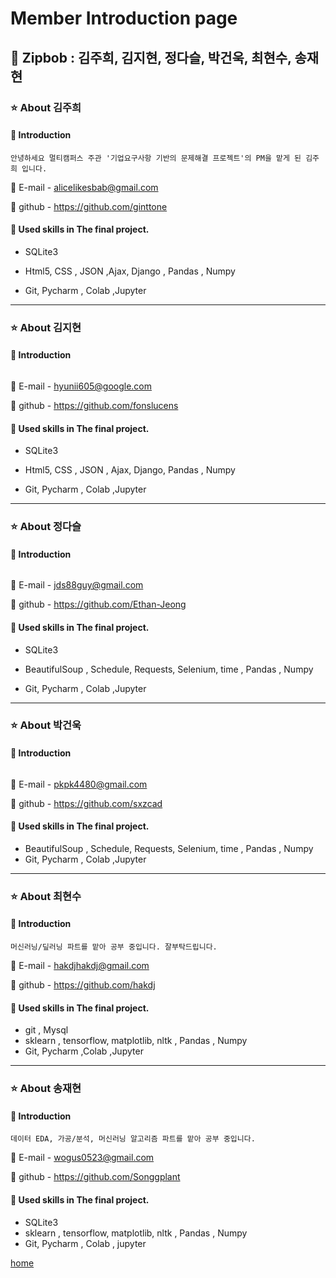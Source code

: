 # Member Introduction page
## :dizzy: Zipbob : 김주희, 김지현, 정다슬, 박건욱, 최현수, 송재현

### :star: About 김주희

####  :raising_hand: Introduction

```
안녕하세요 멀티캠퍼스 주관 '기업요구사항 기반의 문제해결 프로젝트'의 PM을 맡게 된 김주희 입니다. 

```

:love_letter: E-mail - alicelikesbab@gmail.com

:link: github - https://github.com/ginttone



#### :hammer: Used skills in The final project.

* SQLite3

* Html5, CSS , JSON ,Ajax, Django , Pandas , Numpy

* Git, Pycharm , Colab ,Jupyter 


---------
### :star: About 김지현

####  :raising_hand: Introduction

```

```

:love_letter: E-mail - hyunii605@google.com 

:link: github - https://github.com/fonslucens   


#### :hammer:  Used skills in The final project.

* SQLite3

* Html5, CSS , JSON , Ajax, Django, Pandas , Numpy 

* Git, Pycharm , Colab ,Jupyter 


---------
### :star: About 정다슬

#### :raising_hand: Introduction

```

```

:love_letter: E-mail - jds88guy@gmail.com 

:link: github - https://github.com/Ethan-Jeong



#### :hammer:  Used skills in The final project.

* SQLite3  

* BeautifulSoup , Schedule, Requests, Selenium, time , Pandas , Numpy

* Git, Pycharm , Colab ,Jupyter 

 
---------
### :star: About 박건욱

#### :raising_hand: Introduction

```

```

:love_letter: E-mail - pkpk4480@gmail.com 

:link: github - https://github.com/sxzcad


####  :hammer:  Used skills in The final project.

* BeautifulSoup , Schedule, Requests, Selenium, time , Pandas , Numpy 
* Git, Pycharm , Colab ,Jupyter 


---------
### :star: About 최현수

####  :raising_hand: Introduction

```
머신러닝/딮러닝 파트를 맡아 공부 중입니다. 잘부탁드립니다.
```

:love_letter: E-mail - hakdjhakdj@gmail.com 

:link: github - https://github.com/hakdj


#### :hammer:  Used skills in The final project.  

* git , Mysql  
* sklearn , tensorflow, matplotlib, nltk , Pandas , Numpy
* Git, Pycharm ,Colab ,Jupyter 


---------
### :star: About 송재현

####  :raising_hand: Introduction

```
데이터 EDA, 가공/분석, 머신러닝 알고리즘 파트를 맡아 공부 중입니다.

```

:love_letter: E-mail - wogus0523@gmail.com

:link: github - https://github.com/Songgplant


#### :hammer:  Used skills in The final project.

* SQLite3 
* sklearn , tensorflow, matplotlib, nltk , Pandas , Numpy 
* Git, Pycharm , Colab , jupyter 


[home](https://github.com/ginttone/Zipbob)

